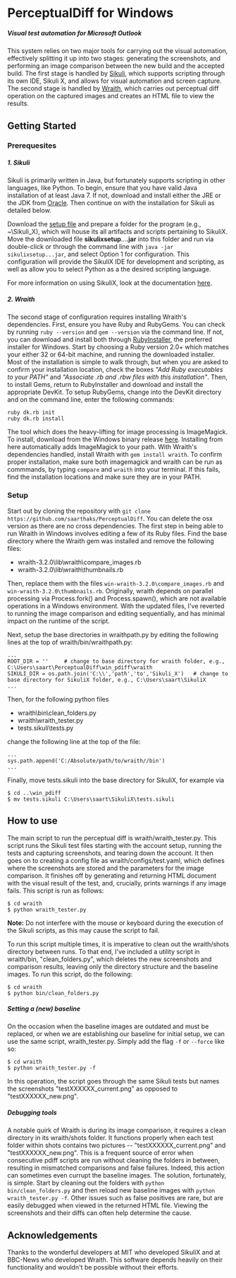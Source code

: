 # PerceptualDiff for Windows
##### Visual test automation for Microsoft Outlook

This system relies on two major tools for carrying out the visual automation, effectively splitting it up into two stages: generating the screenshots, and performing an image comparison between the new build and the accepted build. The first stage is handled by [Sikuli](http://www.sikuli.org), which supports scripting through its own IDE, Sikuli X, and allows for visual automation and screen capture. The second stage is handled by [Wraith](http://bbc-news.github.io/wraith/), which carries out perceptual diff operation on the captured images and creates an HTML file to view the results. 

## Getting Started
### Prerequesites
##### 1. Sikuli
Sikuli is primarily written in Java, but fortunately supports scripting in other languages, like Python. To begin, ensure that you have valid Java installation of at least Java 7. If not, download and install either the JRE or the JDK from [Oracle](http://www.oracle.com/technetwork/java/javase/downloads/index.html). Then continue on with the installation for Sikuli as detailed below.

Download the [setup file](https://launchpad.net/sikuli/sikulix/1.1.0) and prepare a folder for the program (e.g., ~\Sikuli_X), which will house its all artifacts and scripts pertaining to SikuliX. Move the downloaded file **sikulixsetup**...**.jar** into this folder and run via double-click or through the command line with `java -jar sikulixsetup...jar`, and select Option 1 for configuration. This configuration will provide the SikuliX IDE for development and scripting, as well as allow you to select Python as a the desired scripting language.

For more information on using SikuliX, look at the documentation [here](http://sikulix.com/quickstart/).
##### 2. Wraith
The second stage of configuration requires installing Wraith's dependencies. First, ensure you have Ruby and RubyGems. You can check by running `ruby --version` and `gem --version` via the command line. If not, you can download and install both through [RubyInstaller](http://rubyinstaller.org/downloads/), the preferred installer for Windows. Start by choosing a Ruby version 2.0+ which matches your either 32 or 64-bit machine, and running the downloaded installer. Most of the installation is simple to walk through, but when you are asked to confirm your installation location, check the boxes _"Add Ruby executables to your PATH"_ and _"Associate .rb and .rbw files with this installation"_. Then, to install Gems, return to RubyInstaller and download and install the appropriate DevKit. To setup RubyGems, change into the DevKit directory and on the command line, enter the following commands:
```
ruby dk.rb init
ruby dk.rb install
```
The tool which does the heavy-lifting for image processing is ImageMagick. To install, download from the Windows binary release [here](http://www.imagemagick.org/script/binary-releases.php#windows). Installing from here automatically adds ImageMagick to your path. With Wraith's dependencies handled, install Wraith with `gem install wraith`. To confirm proper installation, make sure both imagemagick and wraith can be run as commmands, by typing `compare` and `wraith` into your terminal. If this fails, find the installation locations and make sure they are in your PATH.

### Setup
Start out by cloning the repository with `git clone https://github.com/saarthaks/PerceptualDiff`. You can delete the osx version as there are no cross dependencies. The first step in being able to run Wraith in Windows involves editing a few of its Ruby files. Find the base directory where the Wraith gem was installed and remove the following files:
* wraith-3.2.0\lib\wraith\compare_images.rb
* wraith-3.2.0\lib\wraith\thumbnails.rb

Then, replace them with the files `win-wraith-3.2.0\compare_images.rb` and `win-wraith-3.2.0\thumbnails.rb`. Originally, wraith depends on parallel processing via Process.fork() and Process.spawn(), which are not available operations in a Windows environment. With the updated files, I've reverted to running the image comparison and editing sequentially, and has minimal impact on the runtime of the script. 

Next, setup the base directories in wraithpath.py by editing the following lines at the top of wraith/bin/wraithpath.py: 
```
...
ROOT_DIR = ''     # change to base directory for wraith folder, e.g., C:\Users\saart\PerceptualDiff\win_pdiff\wraith
SIKULI_DIR = os.path.join('C:\\','path','to','Sikuli_X')   # change to base directory for SikuliX folder, e.g., C:\Users\saart\SikuliX
...
```
Then, for the following python files
 * wraith\bin\clean_folders.py
 * wraith\wraith_tester.py
 * tests.sikuli\tests.py

change the following line at the top of the file:
```
...
sys.path.append('C:/Absolute/path/to/wraith//bin')
...
```
Finally, move tests.sikuli into the base directory for SikuliX, for example via 
```
$ cd ..\win_pdiff
$ mv tests.sikuli C:\Users\saart\SikuliX\tests.sikuli
```

## How to use
The main script to run the perceptual diff is wraith/wraith_tester.py. This script runs the Sikuli test files starting with the account setup, running the tests and capturing screenshots, and tearing down the account. It then goes on to creating a config file as wraith/configs/test.yaml, which defines where the screenshots are stored and the parameters for the image comparison. It finishes off by generating and returning HTML document with the visual result of the test, and, crucially, prints warnings if any image fails. This script is run as follows:
```
$ cd wraith
$ python wraith_tester.py
```
**Note:** Do not interfere with the mouse or keyboard during the execution of the Sikuli scripts, as this may cause the script to fail.

To run this script multiple times, it is imperative to clean out the wraith/shots directory between runs. To that end, I've included a utility script in wraith/bin, "clean_folders.py", which deletes the new screenshots and comparison results, leaving only the directory structure and the baseline images. To run this script, do the following:
```
$ cd wraith
$ python bin/clean_folders.py
```
##### Setting a (new) baseline
On the occasion when the baseline images are outdated and must be replaced, or when we are establishing our baseline for initial setup, we can use the same script, wraith_tester.py. Simply add the flag `-f` or `--force` like so:
```
$ cd wraith
$ python wraith_tester.py -f
```
In this operation, the script goes through the same Sikuli tests but names the screenshots "testXXXXXX_current.png" as opposed to "testXXXXXX_new.png". 
##### Debugging tools
A notable quirk of Wraith is during its image comparison, it requires a clean directory in its wraith/shots folder. It functions properly when each test folder within shots contains two pictures -- "testXXXXXX_current.png" and "testXXXXXX_new.png". This is a frequent source of error when consecutive pdiff scripts are run without cleaning the folders in between, resulting in mismatched comparisons and false failures. Indeed, this action can sometimes even currupt the baseline images.
The solution, fortunately, is simple. Start by cleaning out the folders with `python bin/clean_folders.py` and then reload new baseline images with `python wraith_tester.py -f`.
Other issues such as false positives are rare, but are easily debugged when viewed in the returned HTML file. Viewing the screenshots and their diffs can often help determine the cause.

## Acknowledgements
Thanks to the wonderful developers at MIT who developed SikuliX and at BBC-News who developed Wraith. This software depends heavily on their functionality and wouldn't be possible without their efforts.
